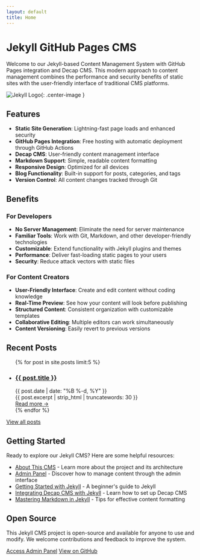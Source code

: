 ```yaml
---
layout: default
title: Home
---
```


# Jekyll GitHub Pages CMS

Welcome to our Jekyll-based Content Management System with GitHub Pages integration and Decap CMS. This modern approach to content management combines the performance and security benefits of static sites with the user-friendly interface of traditional CMS platforms.

![Jekyll Logo](https://upload.wikimedia.org/wikipedia/commons/4/42/Jekyll_%28software%29_Logo.png){: .center-image }

## Features

- **Static Site Generation**: Lightning-fast page loads and enhanced security
- **GitHub Pages Integration**: Free hosting with automatic deployment through GitHub Actions
- **Decap CMS**: User-friendly content management interface
- **Markdown Support**: Simple, readable content formatting
- **Responsive Design**: Optimized for all devices
- **Blog Functionality**: Built-in support for posts, categories, and tags
- **Version Control**: All content changes tracked through Git

## Benefits

### For Developers

- **No Server Management**: Eliminate the need for server maintenance
- **Familiar Tools**: Work with Git, Markdown, and other developer-friendly technologies
- **Customizable**: Extend functionality with Jekyll plugins and themes
- **Performance**: Deliver fast-loading static pages to your users
- **Security**: Reduce attack vectors with static files

### For Content Creators

- **User-Friendly Interface**: Create and edit content without coding knowledge
- **Real-Time Preview**: See how your content will look before publishing
- **Structured Content**: Consistent organization with customizable templates
- **Collaborative Editing**: Multiple editors can work simultaneously
- **Content Versioning**: Easily revert to previous versions

## Recent Posts

<ul class="post-list">
  {% for post in site.posts limit:5 %}
    <li class="post-item">
      <h3 class="post-title">
        <a href="{{ post.url | relative_url }}">{{ post.title }}</a>
      </h3>
      <span class="post-date">{{ post.date | date: "%B %-d, %Y" }}</span>
      <div class="post-excerpt">
        {{ post.excerpt | strip_html | truncatewords: 30 }}
      </div>
      <a href="{{ post.url | relative_url }}" class="read-more">Read more →</a>
    </li>
  {% endfor %}
</ul>

<a href="/blog/" class="view-all-posts">View all posts</a>

## Getting Started

Ready to explore our Jekyll CMS? Here are some helpful resources:

- [About This CMS](/about/) - Learn more about the project and its architecture
- [Admin Panel](/admin-panel/) - Discover how to manage content through the admin interface
- [Getting Started with Jekyll](/blog/2025/05/20/getting-started-with-jekyll/) - A beginner's guide to Jekyll
- [Integrating Decap CMS with Jekyll](/blog/2025/05/22/integrating-decap-cms-with-jekyll/) - Learn how to set up Decap CMS
- [Mastering Markdown in Jekyll](/blog/2025/05/25/mastering-markdown-in-jekyll/) - Tips for effective content formatting

## Open Source

This Jekyll CMS project is open-source and available for anyone to use and modify. We welcome contributions and feedback to improve the system.

<div class="cta-buttons">
  <a href="/admin/" class="button button-primary">Access Admin Panel</a>
  <a href="https://github.com/username/username.github.io" class="button button-secondary">View on GitHub</a>
</div>